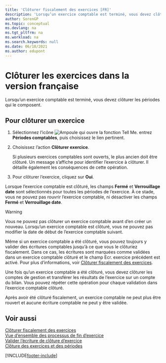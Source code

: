```yaml
---
title: 'Clôturer fiscalement des exercices [FR]'
description: 'Lorsqu’un exercice comptable est terminé, vous devez clôturer les périodes qui le composent avec la fonctionnalité Périodes comptables.'
author: SorenGP
ms.topic: conceptual
ms.devlang: na
ms.tgt_pltfrm: na
ms.workload: na
ms.search.keywords: null
ms.date: 06/18/2021
ms.author: edupont
---
```

# Clôturer les exercices dans la version française
Lorsqu’un exercice comptable est terminé, vous devez clôturer les périodes qui le composent.  

## Pour clôturer un exercice  

1.  Sélectionnez l’icône ![Ampoule qui ouvre la fonction Tell Me.](../../media/ui-search/search_small.png "Dites-moi ce que vous voulez faire") entrez **Périodes comptables**, puis choisissez le lien pertinent.  
2.  Choisissez l’action **Clôturer exercice**.  

    Si plusieurs exercices comptables sont ouverts, le plus ancien doit être clôturé. Un message s’affiche pour identifier l’exercice à clôturer. Il détaille également les conséquences de cette opération.  

3.  Pour clôturer l’exercice, cliquez sur **Oui**.  

Lorsque l’exercice comptable est clôturé, les champs **Fermé** et **Verrouillage date** sont sélectionnés pour toutes les périodes de l’exercice. À ce stade, vous ne pouvez pas rouvrir l’exercice comptable, ni désactiver les champs **Fermé** et **Verrouillage date**.  

> [!WARNING]  
> Vous ne pouvez pas clôturer un exercice comptable avant d’en créer un nouveau. Lorsqu’un exercice comptable est clôturé, vous ne pouvez pas modifier la date de début de l’exercice comptable suivant.  

Même si un exercice comptable a été clôturé, vous pouvez toujours y valider des écritures comptables jusqu’à ce que vous le clôturiez fiscalement. Dans ce cas, les écritures sont marquées comme validées dans un exercice comptable clôturé et le champ Ecr. exercice précédent est activé. Pour plus d’informations, voir [Clôturer fiscalement des exercices](how-to-fiscally-close-years.md).  

Une fois qu’un exercice comptable a été clôturé, vous devez clôturer les comptes de gestion et transférer les résultats de l’exercice sur un compte du bilan. Vous pouvez répéter cette opération pour chaque validation dans l’exercice comptable clôturé.  

Après avoir été clôturé fiscalement, un exercice comptable ne peut plus être rouvert et aucune écriture comptable ne peut y être validée.  

## Voir aussi  
 [Clôturer fiscalement des exercices](how-to-fiscally-close-years.md)   
 [Vue d’ensemble des processus de fin d’exercice](year-end-processes-overview.md)   
 [Valider l’écriture de clôture d’exercice](how-to-post-the-year-end-closing-entry.md)   
 [Clôture des exercices et des périodes](../../year-close-years-periods.md)


[!INCLUDE[footer-include](../../includes/footer-banner.md)]